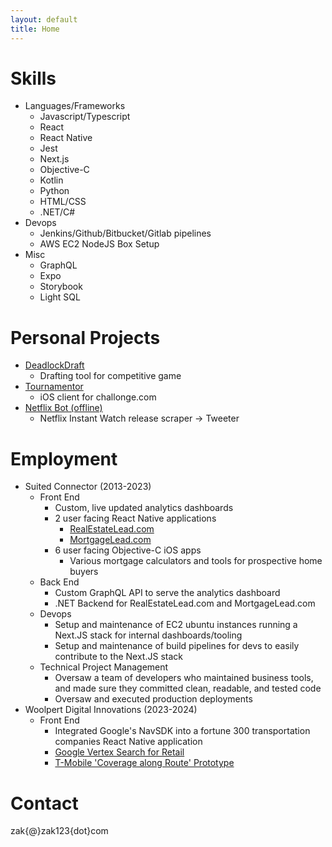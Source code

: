 ```yaml
---
layout: default
title: Home
---
```


# Skills

- Languages/Frameworks
  - Javascript/Typescript
  - React
  - React Native
  - Jest
  - Next.js
  - Objective-C
  - Kotlin
  - Python
  - HTML/CSS
  - .NET/C#
- Devops
  - Jenkins/Github/Bitbucket/Gitlab pipelines
  - AWS EC2 NodeJS Box Setup
- Misc
  - GraphQL
  - Expo
  - Storybook
  - Light SQL

# Personal Projects

- [DeadlockDraft](http://deadlockdraft.com)
  - Drafting tool for competitive game
- [Tournamentor](http://github.com/zak123/tournamentor)
  - iOS client for challonge.com
- [Netflix Bot (offline)](https://x.com/netflix_bot)
  - Netflix Instant Watch release scraper -> Tweeter

# Employment

- Suited Connector (2013-2023)
  - Front End
    - Custom, live updated analytics dashboards
    - 2 user facing React Native applications
      - [RealEstateLead.com](https://web.archive.org/web/20230129211858/http://realestatelead.com/)
      - [MortgageLead.com](https://web.archive.org/web/20221207225655/https://mortgagelead.com/)
    - 6 user facing Objective-C iOS apps
      - Various mortgage calculators and tools for prospective home buyers
  - Back End
    - Custom GraphQL API to serve the analytics dashboard
    - .NET Backend for RealEstateLead.com and MortgageLead.com
  - Devops
    - Setup and maintenance of EC2 ubuntu instances running a Next.JS stack for internal dashboards/tooling
    - Setup and maintenance of build pipelines for devs to easily contribute to the Next.JS stack
  - Technical Project Management
    - Oversaw a team of developers who maintained business tools, and made sure they committed clean, readable, and tested code
    - Oversaw and executed production deployments
- Woolpert Digital Innovations (2023-2024)
  - Front End
    - Integrated Google's NavSDK into a fortune 300 transportation companies React Native application
    - [Google Vertex Search for Retail](/woolpert.mp4)
    - [T-Mobile 'Coverage along Route' Prototype](/tmobile.mp4)

# Contact

zak{@}zak123{dot}com
